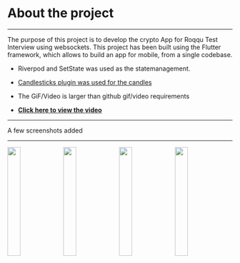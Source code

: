 # About the project
<hr></hr>

The purpose of this project is to develop the crypto App for Roqqu Test Interview using websockets. This project has been built using the Flutter framework, which allows to build an app for mobile, from a single codebase.

- Riverpod and SetState was used as the statemanagement.
- [Candlesticks plugin was used for the candles](https://pub.dev/packages/candlesticks)

- The GiF/Video is larger than github gif/video requirements
- [<b>Click here to view the video</b>](https://drive.google.com/file/d/1jNLZfTc_SGLcb1jBaHvbN6ceVcgXFBNi/view?usp=share_link)


<hr></hr>


A few screenshots added
<hr></hr>

<img src="https://github.com/clembabs/roqqu-binance/assets/49677898/4ffecea6-b40c-40ad-89e8-ed7d2541ad82" width="24%" height="25%"/>

<img src="https://github.com/clembabs/roqqu-binance/assets/49677898/cc2124e1-29b6-4689-999e-22dae60bc43d" width="24%" height="25%"/>

<img src="https://github.com/clembabs/roqqu-binance/assets/49677898/7dc455b2-e993-413e-894a-7ee8ea007b43" width="24%" height="25%"/>

<img src="https://github.com/clembabs/roqqu-binance/assets/49677898/aace55d8-969f-46e0-8333-646f824fd8f4" width="24%" height="25%"/>

<!-- ![Simulator Screen Shot - iPhone 14 Pro Max - 2023-06-08 at 11 59 36](https://github.com/clembabs/roqqu-binance/assets/49677898/4ffecea6-b40c-40ad-89e8-ed7d2541ad82)

![Simulator Screen Shot - iPhone 14 Pro Max - 2023-06-08 at 11 58 43](https://github.com/clembabs/roqqu-binance/assets/49677898/cc2124e1-29b6-4689-999e-22dae60bc43d)

![Simulator Screen Shot - iPhone 14 Pro Max - 2023-06-08 at 11 59 10](https://github.com/clembabs/roqqu-binance/assets/49677898/7dc455b2-e993-413e-894a-7ee8ea007b43)

![Simulator Screen Shot - iPhone 14 Pro Max - 2023-06-08 at 12 00 41](https://github.com/clembabs/roqqu-binance/assets/49677898/aace55d8-969f-46e0-8333-646f824fd8f4) -->



<!-- ## Getting Started

This project is a starting point for a Flutter application.

A few resources to get you started if this is your first Flutter project:

- [Lab: Write your first Flutter app](https://docs.flutter.dev/get-started/codelab)
- [Cookbook: Useful Flutter samples](https://docs.flutter.dev/cookbook)

For help getting started with Flutter development, view the
[online documentation](https://docs.flutter.dev/), which offers tutorials,
samples, guidance on mobile development, and a full API reference. -->

